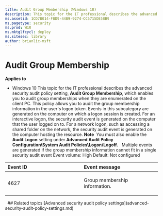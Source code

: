 ```yaml
---
title: Audit Group Membership (Windows 10)
description: This topic for the IT professional describes the advanced security audit policy setting, Audit Group Membership, which enables you to audit group memberships when they are enumerated on the client PC.
ms.assetid: 1CD7B014-FBD9-44B9-9274-CC5715DE58B9
ms.pagetype: security
ms.prod: W10
ms.mktglfcycl: deploy
ms.sitesec: library
author: brianlic-msft
---
```

# Audit Group Membership
**Applies to**
-   Windows 10
This topic for the IT professional describes the advanced security audit policy setting, **Audit Group Membership**, which enables you to audit group memberships when they are enumerated on the client PC.
This policy allows you to audit the group membership information in the user's logon token. Events in this subcategory are generated on the computer on which a logon session is created.
For an interactive logon, the security audit event is generated on the computer that the user logged on to. For a network logon, such as accessing a shared folder on the network, the security audit event is generated on the computer hosting the resource.
**Note**  You must also enable the **Audit Logon** setting under **Advanced Audit Policy Configuration\\System Audit Policies\\Logon/Logoff**.
 
Multiple events are generated if the group membership information cannot fit in a single security audit event
Event volume: High
Default: Not configured
<table>
<colgroup>
<col width="50%" />
<col width="50%" />
</colgroup>
<thead>
<tr class="header">
<th align="left">Event ID</th>
<th align="left">Event message</th>
</tr>
</thead>
<tbody>
<tr class="odd">
<td align="left"><p>4627</p></td>
<td align="left"><p>Group membership information.</p></td>
</tr>
</tbody>
</table>
 
## Related topics
[Advanced security audit policy settings](advanced-security-audit-policy-settings.md)
 
 

